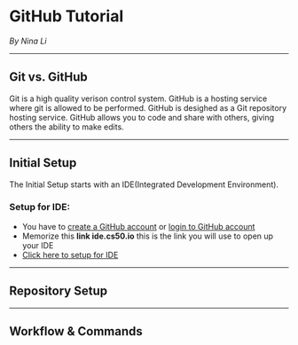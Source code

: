 # GitHub Tutorial

_By Nina Li_

---
## Git vs. GitHub

Git is a high quality verison control system. 
GitHub is a hosting service where git is allowed to be performed. GitHub is desighed as a Git repository hosting service. GitHub allows you to code and share with others, giving others the ability to make edits.

---
## Initial Setup

The Initial Setup starts with an IDE(Integrated Development Environment).
### Setup for IDE:
* You have to [create a GitHub account](https://www.github.com) or [login to GitHub account](https://www.github.com)
* Memorize this **link ide.cs50.io** this is the link you will use to open up your IDE
* [Click here to setup for IDE](https://github.com/hstatsep/ide50)

---
## Repository Setup



---
## Workflow & Commands
